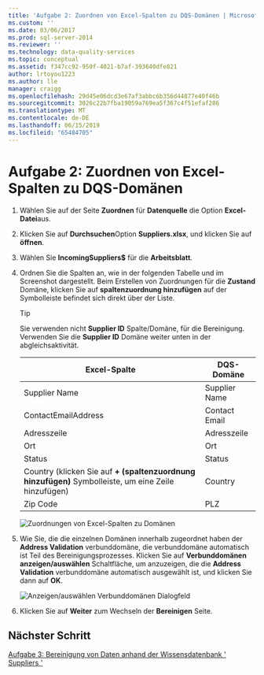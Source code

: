 ```yaml
---
title: 'Aufgabe 2: Zuordnen von Excel-Spalten zu DQS-Domänen | Microsoft-Dokumentation'
ms.custom: ''
ms.date: 03/06/2017
ms.prod: sql-server-2014
ms.reviewer: ''
ms.technology: data-quality-services
ms.topic: conceptual
ms.assetid: f347cc92-950f-4021-b7af-393640dfe821
author: lrtoyou1223
ms.author: lle
manager: craigg
ms.openlocfilehash: 29d45e06dcd3e67af3abbc6b356d44877e40f46b
ms.sourcegitcommit: 3026c22b7fba19059a769ea5f367c4f51efaf286
ms.translationtype: MT
ms.contentlocale: de-DE
ms.lasthandoff: 06/15/2019
ms.locfileid: "65484705"
---
```

# <a name="task-2-mapping-excel-columns-to-dqs-domains"></a>Aufgabe 2: Zuordnen von Excel-Spalten zu DQS-Domänen
    
1.  Wählen Sie auf der Seite **Zuordnen** für **Datenquelle** die Option **Excel-Datei**aus.  
  
2.  Klicken Sie auf **Durchsuchen**Option **Suppliers.xlsx**, und klicken Sie auf **öffnen**.  
  
3.  Wählen Sie **IncomingSuppliers$** für die **Arbeitsblatt**.  
  
4.  Ordnen Sie die Spalten an, wie in der folgenden Tabelle und im Screenshot dargestellt. Beim Erstellen von Zuordnungen für die **Zustand** Domäne, klicken Sie auf **spaltenzuordnung hinzufügen** auf der Symbolleiste befindet sich direkt über der Liste.  
  
    > [!TIP]  
    >  Sie verwenden nicht **Supplier ID** Spalte/Domäne, für die Bereinigung. Verwenden Sie die **Supplier ID** Domäne weiter unten in der abgleichsaktivität.  
  
    |Excel-Spalte|DQS-Domäne|  
    |------------------|----------------|  
    |Supplier Name|Supplier Name|  
    |ContactEmailAddress|Contact Email|  
    |Adresszeile|Adresszeile|  
    |Ort|Ort|  
    |Status|Status|  
    |Country (klicken Sie auf **+ (spaltenzuordnung hinzufügen)** Symbolleiste, um eine Zeile hinzufügen)|Country|  
    |Zip Code|PLZ|  
  
     ![Zuordnungen von Excel-Spalten zu Domänen](../../2014/tutorials/media/et-mappingexcelcolumnstodqsdomains-01.jpg "Zuordnungen von Excel-Spalten zu Domänen")  
  
5.  Wie Sie, die die einzelnen Domänen innerhalb zugeordnet haben der **Address Validation** verbunddomäne, die verbunddomäne automatisch ist Teil des Bereinigungsprozesses. Klicken Sie auf **Verbunddomänen anzeigen/auswählen** Schaltfläche, um anzuzeigen, die die **Address Validation** verbunddomäne automatisch ausgewählt ist, und klicken Sie dann auf **OK**.  
  
     ![Anzeigen/auswählen Verbunddomänen Dialogfeld](../../2014/tutorials/media/et-mappingexcelcolumnstodqsdomains-02.jpg "Verbunddomänen-Dialogfeld anzeigen/auswählen")  
  
6.  Klicken Sie auf **Weiter** zum Wechseln der **Bereinigen** Seite.  
  
## <a name="next-step"></a>Nächster Schritt  
 [Aufgabe 3: Bereinigung von Daten anhand der Wissensdatenbank ' Suppliers '](../../2014/tutorials/task-3-cleansing-data-against-the-suppliers-knowledge-base.md)  
  
  
